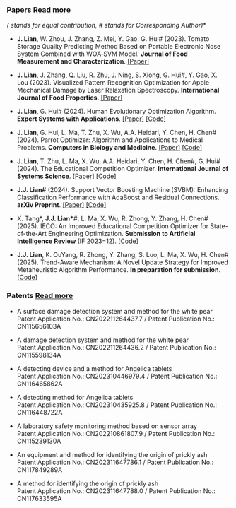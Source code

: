 ### Papers [Read more](https://scholar.google.com/citations?hl=zh-CN&user=swfyyjkAAAAJ)

**(* stands for equal contribution, # stands for Corresponding Author)**

- <strong>J. Lian</strong>, W. Zhou, J. Zhang, Z. Mei, Y. Gao, G. Hui# (2023). Tomato Storage Quality Predicting Method Based on Portable Electronic Nose System Combined with WOA‑SVM Model. <strong>Journal of Food Measurement and Characterization</strong>. [[Paper]](https://doi.org/10.1007/s11694-023-01865-0)

- <strong>J. Lian</strong>, J. Zhang, Q. Liu, R. Zhu, J. Ning, S. Xiong, G. Hui#, Y. Gao, X. Lou (2023). Visualized Pattern Recognition Optimization for Apple Mechanical Damage by Laser Relaxation Spectroscopy. <strong>International Journal of Food Properties</strong>. [[Paper]](https://doi.org/10.1080/10942912.2023.2221404)

- <strong>J. Lian</strong>, G. Hui# (2024). Human Evolutionary Optimization Algorithm. <strong>Expert Systems with Applications</strong>. [[Paper]](https://doi.org/10.1016/j.eswa.2023.122638) [[Code]](https://github.com/junbolian/HEOA)

- <strong>J. Lian</strong>, G. Hui, L. Ma, T. Zhu, X. Wu, A.A. Heidari, Y. Chen, H. Chen# (2024). Parrot Optimizer: Algorithm and Applications to Medical Problems. <strong>Computers in Biology and Medicine</strong>. [[Paper]](https://doi.org/10.1016/j.compbiomed.2024.108064) [[Code]](https://github.com/junbolian/PO)

- <strong>J. Lian</strong>, T. Zhu, L. Ma, X. Wu, A.A. Heidari, Y. Chen, H. Chen#, G. Hui# (2024). The Educational Competition Optimizer. <strong>International Journal of Systems Science</strong>. [[Paper]](https://doi.org/10.1080/00207721.2024.2367079) [[Code]](https://github.com/junbolian/ECO)

- <strong>J.J. Lian#</strong> (2024). Support Vector Boosting Machine (SVBM): Enhancing Classification Performance with AdaBoost and Residual Connections. <strong>arXiv Preprint</strong>. [[Paper]](https://arxiv.org/abs/2410.06957) [[Code]](https://github.com/junbolian/SVBM)

- X. Tang*, <strong>J.J. Lian*</strong>#, L. Ma, X. Wu, R. Zhong, Y. Zhang, H. Chen# (2025). IECO: An Improved Educational Competition Optimizer for State-of-the-Art Engineering Optimization. <strong>Submission to Artificial Intelligence Review</strong> (IF 2023=12). [[Code]](https://github.com/junbolian/IECO)

- <strong>J.J. Lian</strong>, K. OuYang, R. Zhong, Y. Zhang, S. Luo, L. Ma, X. Wu, H. Chen# (2025). Trend-Aware Mechanism: A Novel Update Strategy for Improved Metaheuristic Algorithm Performance. <strong>In preparation for submission</strong>. [[Code]](https://github.com/junbolian/Trend-Aware-Mechanism)


### Patents [Read more](https://patents.google.com/?inventor=%E8%BF%9E%E4%BF%8A%E5%8D%9A)

- A surface damage detection system and method for the white pear  
  Patent Application No.: CN202211264437.7 / Patent Publication No.: CN115656103A

- A damage detection system and method for the white pear  
  Patent Application No.: CN202211264436.2 / Patent Publication No.: CN115598134A

- A detecting device and a method for Angelica tablets  
  Patent Application No.: CN202310446979.4 / Patent Publication No.: CN116465862A

- A detecting method for Angelica tablets  
  Patent Application No.: CN202310435925.8 / Patent Publication No.: CN116448722A

- A laboratory safety monitoring method based on sensor array  
  Patent Application No.: CN202210861807.9 / Patent Publication No.: CN115239130A

- An equipment and method for identifying the origin of prickly ash  
  Patent Application No.: CN202311647786.1 / Patent Publication No.: CN117849289A

- A method for identifying the origin of prickly ash  
  Patent Application No.: CN202311647788.0 / Patent Publication No.: CN117633595A
